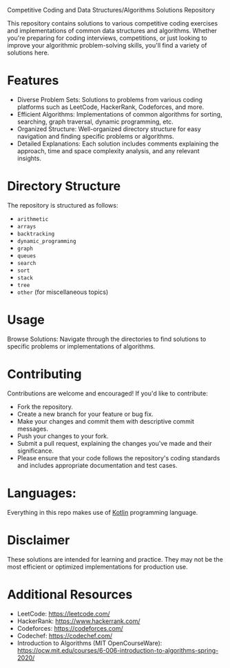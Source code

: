 Competitive Coding and Data Structures/Algorithms Solutions Repository

This repository contains solutions to various competitive coding exercises and implementations of common data structures and algorithms. Whether you're preparing for coding interviews, competitions, or just looking to improve your algorithmic problem-solving skills, you'll find a variety of solutions here.

# Features
- Diverse Problem Sets: Solutions to problems from various coding platforms such as LeetCode, HackerRank, Codeforces, and more.
- Efficient Algorithms: Implementations of common algorithms for sorting, searching, graph traversal, dynamic programming, etc.
- Organized Structure: Well-organized directory structure for easy navigation and finding specific problems or algorithms.
- Detailed Explanations: Each solution includes comments explaining the approach, time and space complexity analysis, and any relevant insights.

# Directory Structure
The repository is structured as follows:
* `arithmetic`
* `arrays`
* `backtracking`
* `dynamic_programming`
* `graph`
* `queues`
* `search`
* `sort`
* `stack`
* `tree`
* `other` (for miscellaneous topics)

# Usage
Browse Solutions: Navigate through the directories to find solutions to specific problems or implementations of algorithms.

# Contributing
Contributions are welcome and encouraged! If you'd like to contribute:

- Fork the repository.
- Create a new branch for your feature or bug fix.
- Make your changes and commit them with descriptive commit messages.
- Push your changes to your fork.
- Submit a pull request, explaining the changes you've made and their significance.
- Please ensure that your code follows the repository's coding standards and includes appropriate documentation and test cases.

# Languages:

Everything in this repo makes use of [Kotlin](https://kotlinlang.org) programming language.

# Disclaimer

These solutions are intended for learning and practice. They may not be the most efficient or optimized implementations for production use.

# Additional Resources
* LeetCode: https://leetcode.com/
* HackerRank: https://www.hackerrank.com/
* Codeforces: https://codeforces.com/
* Codechef: https://codechef.com/
* Introduction to Algorithms (MIT OpenCourseWare): https://ocw.mit.edu/courses/6-006-introduction-to-algorithms-spring-2020/
